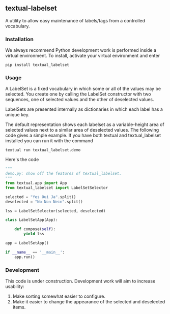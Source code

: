 ## textual-labelset

A utility to allow easy maintenance of labels/tags
from a controlled vocabulary.

### Installation

We always recommend Python development work is performed
inside a virtual environment.
To install, activate your virtual environment and enter

    pip install textual_labelset

### Usage

A LabelSet is a fixed vocabulary
in which some or all of the values may be selected.
You create one by calling the LabelSet
constructor with two sequences,
one of selected values and the other of
deselected values.

LabelSets are presented internally as dictionaries
in which each label has a unique key.

The default representation shows each labelset
as a variable-height area of selected values
next to a similar area of deselected values.
The following code gives a simple example.
If you have both textual and textual_labelset installed
you can run it with the command

    textual run textual_labelset.demo

Here's the code

```python
"""
demo.py: show off the features of textual_labelset.
"""
from textual.app import App
from textual_labelset import LabelSetSelector

selected = "Yes Oui Ja".split()
deselected = "No Non Nein".split()

lss = LabelSetSelector(selected, deselected)

class LabelSetApp(App):

    def compose(self):
        yield lss

app = LabelSetApp()

if __name__ == '__main__':
    app.run()
```
### Development

This code is under construction.
Development work will aim to increase usability:

1. Make sorting somewhat easier to configure.
2. Make it easier to change the appearance of the selected
   and deselected items.

